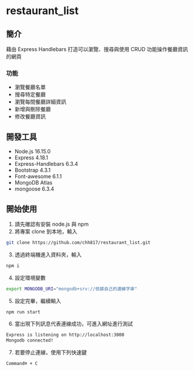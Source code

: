 # restaurant_list

## 簡介
藉由 Express Handlebars 打造可以瀏覽、搜尋與使用 CRUD 功能操作餐廳資訊的網頁

### 功能
- 瀏覽餐廳名單
- 搜尋特定餐廳
- 瀏覽每間餐廳詳細資訊
- 新增與刪除餐廳
- 修改餐廳資訊

## 開發工具
- Node.js 16.15.0
- Express 4.18.1
- Express-Handlebars 6.3.4
- Bootstrap 4.3.1
- Font-awesome 6.1.1
- MongoDB Atlas
- mongoose 6.3.4

## 開始使用
1. 請先確認有安裝 node.js 與 npm
2. 將專案 clone 到本地，輸入
```zsh
git clone https://github.com/chh817/restaurant_list.git
```
3. 透過終端機進入資料夾，輸入
```zsh
npm i
```
4. 設定環境變數
```zsh
export MONGODB_URI="mongodb+srv://依據自己的連線字串"
```
5. 設定完畢，繼續輸入
```zsh
npm run start
```
6. 當出現下列訊息代表連線成功，可進入網址進行測試
```zsh
Express is listening on http://localhost:3000
Mongodb connected!
```
7. 若要停止連線，使用下列快速鍵
```zsh
Command⌘ + C
```
